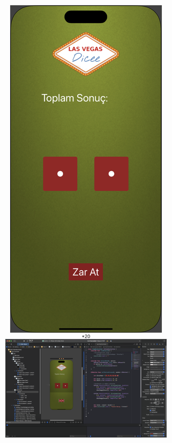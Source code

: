 <div align="center">
  <img src="https://github.com/Mahmutakin99/ZarAt/blob/main/AutoLayout-iOS13/Documentation/Screenshot%202025-01-28%20at%2017.56.33.png" alt="Ekran Görüntüsü" />
  <br/>*20
  <img src="https://github.com/Mahmutakin99/ZarAt/blob/main/AutoLayout-iOS13/Documentation/Screenshot%202025-01-28%20at%2017.55.19.png" alt="Ekran Görüntüsü" />
</div>

